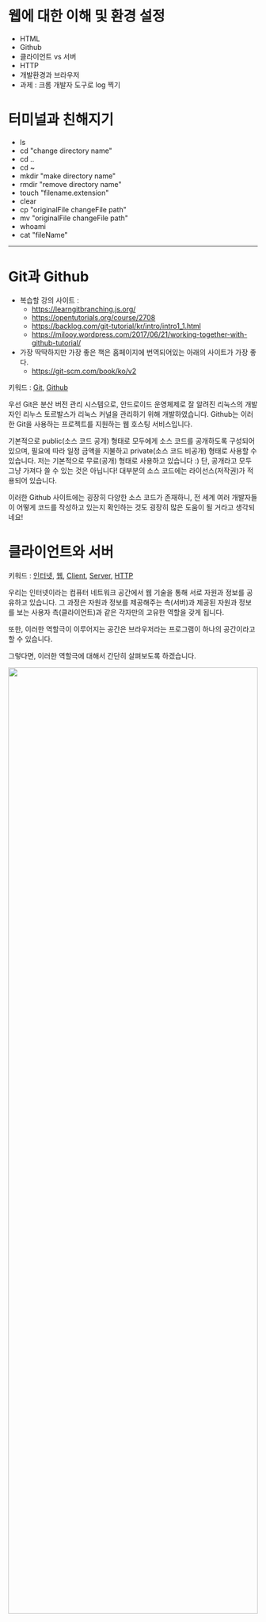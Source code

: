 # 웹에 대한 이해 및 환경 설정

- HTML
- Github
- 클라이언트 vs 서버
- HTTP
- 개발환경과 브라우저
- 과제 : 크롬 개발자 도구로 log 찍기

# 터미널과 친해지기
- ls
- cd "change directory name"
- cd ..
- cd ~
- mkdir "make directory name"
- rmdir "remove directory name"
- touch "filename.extension"
- clear
- cp "originalFile changeFile path"
- mv "originalFile changeFile path"
- whoami
- cat "fileName"


--------------

# Git과 Github
- 복습할 강의 사이트 : 
    - https://learngitbranching.js.org/
    - https://opentutorials.org/course/2708
    - https://backlog.com/git-tutorial/kr/intro/intro1_1.html
    - https://milooy.wordpress.com/2017/06/21/working-together-with-github-tutorial/ 
- 가장 딱딱하지만 가장 좋은 책은 홈페이지에 번역되어있는 아래의 사이트가 가장 좋다.
    - https://git-scm.com/book/ko/v2

키워드 : [Git](https://git-scm.com/), [Github](https://github.com/)

우선 Git은 분산 버전 관리 시스템으로, 안드로이드 운영체제로 잘 알려진 리눅스의 개발자인 리누스 토르발스가 리눅스 커널을 관리하기 위해 개발하였습니다. Github는 이러한 Git을 사용하는 프로젝트를 지원하는 웹 호스팅 서비스입니다. 

기본적으로 public(소스 코드 공개) 형태로 모두에게 소스 코드를 공개하도록 구성되어 있으며, 필요에 따라 일정 금액을 지불하고 private(소스 코드 비공개) 형태로 사용할 수 있습니다. 저는 기본적으로 무료(공개) 형태로 사용하고 있습니다 :) 단, 공개라고 모두 그냥 가져다 쓸 수 있는 것은 아닙니다! 대부분의 소스 코드에는 라이선스(저작권)가 적용되어 있습니다. 

이러한 Github 사이트에는 굉장히 다양한 소스 코드가 존재하니, 전 세계 여러 개발자들이 어떻게 코드를 작성하고 있는지 확인하는 것도 굉장히 많은 도움이 될 거라고 생각되네요!

# 클라이언트와 서버
키워드 : [인터넷](https://ko.wikipedia.org/wiki/%EC%9D%B8%ED%84%B0%EB%84%B7), [웹](https://ko.wikipedia.org/wiki/%EC%9B%94%EB%93%9C_%EC%99%80%EC%9D%B4%EB%93%9C_%EC%9B%B9), [Client](https://ko.wikipedia.org/wiki/%ED%81%B4%EB%9D%BC%EC%9D%B4%EC%96%B8%ED%8A%B8_%EC%84%9C%EB%B2%84_%EB%AA%A8%EB%8D%B8), [Server](https://ko.wikipedia.org/wiki/%ED%81%B4%EB%9D%BC%EC%9D%B4%EC%96%B8%ED%8A%B8_%EC%84%9C%EB%B2%84_%EB%AA%A8%EB%8D%B8), [HTTP](https://tools.ietf.org/html/rfc2616)

우리는 인터넷이라는 컴퓨터 네트워크 공간에서 웹 기술을 통해 서로 자원과 정보를 공유하고 있습니다. 그 과정은 자원과 정보를 제공해주는 측(서버)과 제공된 자원과 정보를 보는 사용자 측(클라이언트)과 같은 각자만의 고유한 역할을 갖게 됩니다.

또한, 이러한 역할극이 이루어지는 공간은 브라우저라는 프로그램이 하나의 공간이라고 할 수 있습니다. 

그렇다면, 이러한 역할극에 대해서 간단히 살펴보도록 하겠습니다.

<p align="center">
    <img src="https://github.com/SeongJaeMoon/FastCampusWebPythonBasic/blob/master/Learning/Orientation/Course02/static/ClientServer1.png" width="100%" height="70%">
</p>

정보를 제공하는 역할을 맡은 **서버** 측은 브라우저를 통해 사용자의 요청에 맡는 정보를 제공합니다. 사용자 역할을 맡은 **클라이언트** 측은 이러한 정보를 서버가 제공하는 방식에 따라서 보게 됩니다.

> 클라이언트 : 요청(Request)하는 역할

> 서버 : 응답(Response)하는 역할

<p align="center">
    <img src="https://github.com/SeongJaeMoon/FastCampusWebPythonBasic/blob/master/Learning/Orientation/Course02/static/ClientServer2.png" width="100%" height="70%">
</p>

이러한 역할극을 하는 데는 이유가 존재하는데요. 사용자는 자신이 원하는 자원과 정보를 보기 원하는 기대가 들어있고, 서버는 그러한 사용자에 요청에 맞는 웹 페이지를 보여주는 일종의 사명?을 갖는다고 할 수 있습니다.

이렇게 인터넷 공간에서 누군가와 어떤 정보를 주고받는 과정에는 굉장히 여러 가지 기술들이 사용되며, 많은 과정을 거치게 됩니다. 

그 많은 과정 중에서 우리가 직접적으로 웹 자원을 주고받는 과정을 담당하는 영역이 존재합니다. 일반적으로 응용계층(네트워크 연결 과정)이라고 불리는 과정입니다. 이 과정에서 필요한 많은 규칙들이 존재합니다. **이 규칙을 우리는 HTTP라고 부릅니다.** 

사실, HTTP는 이렇게 쉽게 이야기할 수 있는 개념은 아닙니다. 이 규칙 안에는 수많은 개념들과 기술들이 들어가 있는데요. 우리는 이 규칙이 웹 상에서 사용자(클라이언트)가 누군가(서버)와 정보를 주고받기 위한 규칙이라고 이해해주시면 됩니다. 

조금 더 상세한 내용은 HTML 강의 부분에서 GET과 POST 방식에 대해 이야기하며 더 살펴보도록 하겠습니다 :)

# 개발환경과 브라우저
키워드 : [Visual Studio Code](https://code.visualstudio.com/), [크롬](https://www.google.com/intl/ko_ALL/chrome/), [개발자 도구](https://developers.google.com/gadgets/docs/tools?hl=ko)

## 1. Visual Studio Code 설치
우리는 원활한 프로그램 코드 작성을 위해 VS Code 설치를 진행해야 하는데요. Windows와 Mac 모두 대동소이하게 설치 가능하므로, 많은 분들이 사용하실 거라 생각되는 Windows 운영체제를 기준으로 작성하도록 하겠습니다.

### 1. 사이트 접속 

<p align="center">
    <img src="https://github.com/SeongJaeMoon/FastCampusWebPythonBasic/blob/master/Learning/Orientation/Course03/static/vscode1.JPG" width="100%" height="70%">
</p>

우선, [Visual Studio Code](https://code.visualstudio.com/) 사이트에 접속하여 Download 버튼을 클릭해줍니다. 설치 화면이 나타나면 원하는 저장 폴더를 선택하고 확인을 클릭합니다.

### 2. 다운로드 파일 실행

<p align="center">
    <img src="https://github.com/SeongJaeMoon/FastCampusWebPythonBasic/blob/master/Learning/Orientation/Course03/static/vscode3.JPG" width="70%" height="100%">
</p>

다운로드 파일을 실행하여 설치 마법사가 나타나면 다음을 클릭해줍니다.

### 3. 설치 진행

<p align="center">
    <img src="https://github.com/SeongJaeMoon/FastCampusWebPythonBasic/blob/master/Learning/Orientation/Course03/static/vscode4.JPG" width="70%" height="100%">
</p>

MS 사의 소프트웨어 사용권 동의를 선택하고 설치를 계속해줍니다.

<p align="center">
    <img src="https://github.com/SeongJaeMoon/FastCampusWebPythonBasic/blob/master/Learning/Orientation/Course03/static/vscode5.JPG" width="70%" height="100%">
</p>

Visual Studio code와 관련된 각종 실행 파일이 저장될 위치를 선택합니다. 기본적으로 C 드라이브에 설치됩니다.

<p align="center">
    <img src="https://github.com/SeongJaeMoon/FastCampusWebPythonBasic/blob/master/Learning/Orientation/Course03/static/vscode6.JPG" width="70%" height="100%">
</p>

시작 메뉴에 바로 가기를 만들지 결정해줍니다.

<p align="center">
    <img src="https://github.com/SeongJaeMoon/FastCampusWebPythonBasic/blob/master/Learning/Orientation/Course03/static/vscode7.JPG" width="70%" height="100%">
</p>

위와 같은 화면이 나타나면, "PATH에 추가(다시 시작한 하 사용 가능)" 부분을 체크해주고, 나머지 부분은 선택사항입니다.

<p align="center">
    <img src="https://github.com/SeongJaeMoon/FastCampusWebPythonBasic/blob/master/Learning/Orientation/Course03/static/vscode8.JPG" width="70%" height="100%">
</p>

전반적인 설정이 끝났다면, 설치를 진행합니다.

<p align="center">
    <img src="https://github.com/SeongJaeMoon/FastCampusWebPythonBasic/blob/master/Learning/Orientation/Course03/static/vscode9.JPG" width="70%" height="100%">
</p>

잠시 기다리면 설치가 완료됩니다.

<p align="center">
    <img src="https://github.com/SeongJaeMoon/FastCampusWebPythonBasic/blob/master/Learning/Orientation/Course03/static/vscode10.JPG" width="70%" height="100%">
</p>

설치가 완료되면 "Visual Studio Code 시작"을 체크하고, Visual Studio Code를 실행합니다.

<p align="center">
    <img src="https://github.com/SeongJaeMoon/FastCampusWebPythonBasic/blob/master/Learning/Orientation/Course03/static/vscode11.JPG" width="70%" height="100%">
</p>

처음 실행하면 위 화면과 같이 언어팩 설정이 달라 한글 언어팩을 설치해야 할 수 있습니다. "설치 및 다시 시작"을 클릭해서 언어팩을 한글로 설정해줍니다.

<p align="center">
    <img src="https://github.com/SeongJaeMoon/FastCampusWebPythonBasic/blob/master/Learning/Orientation/Course03/static/vscode12.JPG" width="70%" height="100%">
</p>

언어팩 설치까지 완료되면, 이제 코드를 작성하고 프로그램을 실행할 준비가 완료됐습니다! :)

## 2. 크롬 설치
[크롬](https://www.google.com/intl/ko_ALL/chrome/) 사이트에 접속해서 크롬을 다운로드 해주세요!
## 3. 크롬 개발자 도구 실행

<p align="center">
    <img src="https://github.com/SeongJaeMoon/FastCampusWebPythonBasic/blob/master/Learning/Orientation/Course03/static/chrome-development1.png" width="100%" height="70%">
</p>

크롬을 설치하고 개발자 도구를 실행하면 여러가지 정보가 나타나게 됩니다.

**개발자 도구 실행 단축키**
> 윈도우 : Ctrl + Alt + I, F12

> 맥 : Cmd + Opt + I

<p align="center">
    <img src="https://github.com/SeongJaeMoon/FastCampusWebPythonBasic/blob/master/Learning/Orientation/Course03/static/chrome-development2.png" width="100%" height="70%">
</p>

개발자 도구 콘솔(Console) 탭을 클릭하고 여러 가지 값들을 입력해보세요! 1 + 1을 입력하면 어떤 결과가 나타날까요? 

우리는 개발자의 길을 걷기 시작했기 때문에, 여러 가지 새로운 정보들과 생소한 기술들에 대해서 익숙해져야 합니다. 개발자 도구에 나타나는 정보들이 의미하는 내용은 강의를 진행하면서 하나하나 살펴보는 것으로 하고 지금은 개발자 도구를 통해서 웹 페이지를 제작하기 위해 사용된 프로그램 코드, 이미지 등과 같은 각종 자원들을 확인할 수 있다는 점만 기억해주시면 됩니다!



